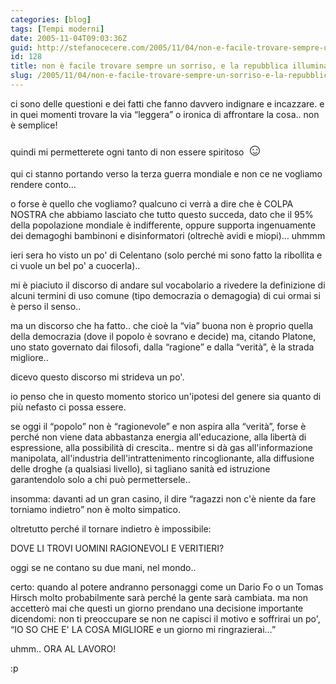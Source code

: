 ```yaml
---
categories: [blog]
tags: [Tempi moderni]
date: 2005-11-04T09:03:36Z
guid: http://stefanocecere.com/2005/11/04/non-e-facile-trovare-sempre-un-sorriso-e-la-repubblica-illuminata/
id: 128
title: non è facile trovare sempre un sorriso, e la repubblica illuminata
slug: /2005/11/04/non-e-facile-trovare-sempre-un-sorriso-e-la-repubblica-illuminata/
---
```


ci sono delle questioni e dei fatti che fanno davvero indignare e incazzare. e in quei momenti trovare la via &#x201c;leggera&#x201d; o ironica di affrontare la cosa.. non è semplice!

quindi mi permetterete ogni tanto di non essere spiritoso <span style="font-size: 20pt">&#x263a;</span>

qui ci stanno portando verso la terza guerra mondiale e non ce ne vogliamo rendere conto…

o forse è quello che vogliamo? qualcuno ci verrà a dire che è COLPA NOSTRA che abbiamo lasciato che tutto questo succeda, dato che il 95% della popolazione mondiale è indifferente, oppure supporta ingenuamente dei demagoghi bambinoni e disinformatori (oltrechè avidi e miopi)… uhmmm

ieri sera ho visto un po' di Celentano (solo perch&#xe9; mi sono fatto la ribollita e ci vuole un bel po' a cuocerla)..
  
mi è piaciuto il discorso di andare sul vocabolario a rivedere la definizione di alcuni termini di uso comune (tipo democrazia o demagogia) di cui ormai si è perso il senso..

ma un discorso che ha fatto.. che cioè la &#x201c;via&#x201d; buona non è proprio quella della democrazia (dove il popolo è sovrano e decide) ma, citando Platone, uno stato governato dai filosofi, dalla &#x201c;ragione&#x201d; e dalla &#x201c;verità&#x201d;, è la strada migliore..

dicevo questo discorso mi strideva un po'.

io penso che in questo momento storico un'ipotesi del genere sia quanto di pi&#xf9; nefasto ci possa essere.

se oggi il &#x201c;popolo&#x201d; non è &#x201c;ragionevole&#x201d; e non aspira alla &#x201c;verità&#x201d;, forse è perch&#xe9; non viene data abbastanza energia all'educazione, alla libertà di espressione, alla possibilità di crescita.. mentre si dà gas all'informazione manipolata, all'industria dell'intrattenimento rincoglionante, alla diffusione delle droghe (a qualsiasi livello), si tagliano sanità ed istruzione garantendolo solo a chi può permettersele..

insomma: davanti ad un gran casino, il dire &#x201c;ragazzi non c'è niente da fare torniamo indietro&#x201d; non è molto simpatico.
  
oltretutto perch&#xe9; il tornare indietro è impossibile:
  
DOVE LI TROVI UOMINI RAGIONEVOLI E VERITIERI?
  
oggi se ne contano su due mani, nel mondo..

certo: quando al potere andranno personaggi come un Dario Fo o un Tomas Hirsch molto probabilmente sarà perch&#xe9; la gente sarà cambiata. ma non accetterò mai che questi un giorno prendano una decisione importante dicendomi: non ti preoccupare se non ne capisci il motivo e soffrirai un po', &#x201c;IO SO CHE E' LA COSA MIGLIORE e un giorno mi ringrazierai…&#x201d;

uhmm.. ORA AL LAVORO!
  
:p